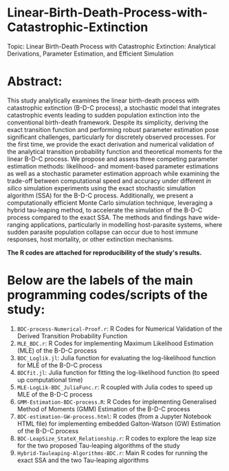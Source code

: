 # Linear-Birth-Death-Process-with-Catastrophic-Extinction

Topic: Linear Birth-Death Process with Catastrophic Extinction: Analytical Derivations, Parameter Estimation, and Efficient Simulation

# Abstract: 

This study analytically examines the linear birth-death process with catastrophic extinction (B-D-C process), a stochastic model that integrates catastrophic events leading to sudden population extinction into the conventional birth-death framework. Despite its simplicity, deriving the exact transition function and performing robust parameter estimation pose significant challenges, particularly for discretely observed processes. For the first time, we provide the exact derivation and numerical validation of the analytical transition probability function and theoretical moments for the linear B-D-C process. We propose and assess three competing parameter estimation methods: likelihood- and moment-based parameter estimations as well as a stochastic parameter estimation approach while examining the trade-off between computational speed and accuracy under different *in silico* simulation experiments using the exact stochastic simulation algorithm (SSA) for the B-D-C process. Additionally, we present a computationally efficient Monte Carlo simulation technique, leveraging a hybrid tau-leaping method, to accelerate the simulation of the B-D-C process compared to the exact SSA. The methods and findings have wide-ranging applications, particularly in modelling host-parasite systems, where sudden parasite population collapse can occur due to host immune responses, host mortality, or other extinction mechanisms.

**The R codes are attached for reproducibility of the study's results.**

# Below are the labels of the main programming codes/scripts of the study:

1. `BDC-process-Numerical-Proof.r`: R Codes for Numerical Validation of the Derived Transition Probability Function
2. `MLE_BDC.r`: R Codes for implementing Maximum Likelihood Estimation (MLE) of the B-D-C process
3. `BDC_Loglik.jl`: Julia function for evaluating the log-likelihood function for MLE of the B-D-C process
4. `BDCfit.jl`: Julia function for fitting the log-likelihood function (to speed up computational time)
5. `MLE-LogLik-BDC_JuliaFunc.r`: R coupled with Julia codes to speed up MLE of the B-D-C process 
6. `GMM-Estimation-BDC-process.R`: R Codes for implementing Generalised Method of Moments (GMM) Estimation of the B-D-C process
7. `BDC-estimation-GW-process.html`: R codes (from a Jupyter Notebook HTML file) for implementing embedded Galton-Watson (GW) Estimation of the B-D-C process
8. `BDC-LeapSize_StateX_Relationship.r`: R codes to explore the leap size for the two proposed Tau-leaping algorithms of the study
9. `Hybrid-Tauleaping-Algorithms-BDC.r`: Main R codes for running the exact SSA and the two Tau-leaping algorithms 

